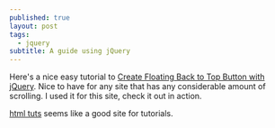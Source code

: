 ```yaml
---
published: true
layout: post
tags: 
  - jquery
subtitle: A guide using jQuery
---
```




Here's a nice easy tutorial to [Create Floating Back to Top Button with jQuery](http://html-tuts.com/back-to-top-button-jquery/). Nice to have for any site that has any considerable amount of scrolling.  I used it for this site, check it out in action.

[html tuts](http://html-tuts.com/) seems like a good site for tutorials.
